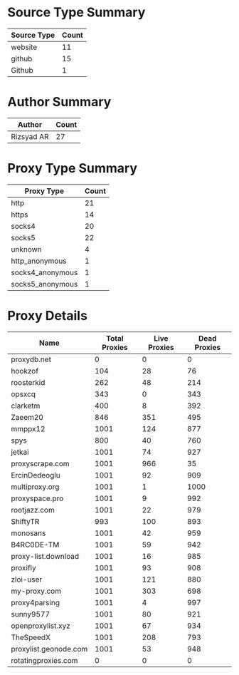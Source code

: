 # Source Type Summary

| Source Type | Count |
|-------------|-------|
| website | 11 |
| github | 15 |
| Github | 1 |


# Author Summary

| Author | Count |
|--------|-------|
| Rizsyad AR | 27 |


# Proxy Type Summary

| Proxy Type | Count |
|------------|-------|
| http | 21 |
| https | 14 |
| socks4 | 20 |
| socks5 | 22 |
| unknown | 4 |
| http_anonymous | 1 |
| socks4_anonymous | 1 |
| socks5_anonymous | 1 |


# Proxy Details

| Name | Total Proxies | Live Proxies | Dead Proxies |
|------|---------------|--------------|---------------|
| proxydb.net | 0 | 0 | 0 |
| hookzof | 104 | 28 | 76 |
| roosterkid | 262 | 48 | 214 |
| opsxcq | 343 | 0 | 343 |
| clarketm | 400 | 8 | 392 |
| Zaeem20 | 846 | 351 | 495 |
| mmppx12 | 1001 | 124 | 877 |
| spys | 800 | 40 | 760 |
| jetkai | 1001 | 74 | 927 |
| proxyscrape.com | 1001 | 966 | 35 |
| ErcinDedeoglu | 1001 | 92 | 909 |
| multiproxy.org | 1001 | 1 | 1000 |
| proxyspace.pro | 1001 | 9 | 992 |
| rootjazz.com | 1001 | 22 | 979 |
| ShiftyTR | 993 | 100 | 893 |
| monosans | 1001 | 42 | 959 |
| B4RC0DE-TM | 1001 | 59 | 942 |
| proxy-list.download | 1001 | 16 | 985 |
| proxifly | 1001 | 93 | 908 |
| zloi-user | 1001 | 121 | 880 |
| my-proxy.com | 1001 | 303 | 698 |
| proxy4parsing | 1001 | 4 | 997 |
| sunny9577 | 1001 | 80 | 921 |
| openproxylist.xyz | 1001 | 67 | 934 |
| TheSpeedX | 1001 | 208 | 793 |
| proxylist.geonode.com | 1001 | 53 | 948 |
| rotatingproxies.com | 0 | 0 | 0 |
